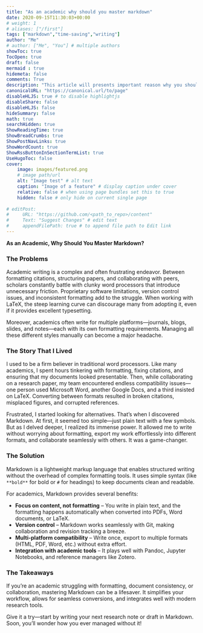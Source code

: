 ```yaml
---
title: "As an academic why should you master markdown"
date: 2020-09-15T11:30:03+00:00
# weight: 1
# aliases: ["/first"]
tags: ["markdown","time-saving","writing"]
author: "Me"
# author: ["Me", "You"] # multiple authors
showToc: true
TocOpen: true
draft: false
mermaid : true
hidemeta: false
comments: True
description: "This article will presents important reason why you should master markdown to ease your academic journey."
canonicalURL: "https://canonical.url/to/page"
disableHLJS: true # to disable highlightjs
disableShare: false
disableHLJS: false
hideSummary: false
math: true
searchHidden: true
ShowReadingTime: true
ShowBreadCrumbs: true
ShowPostNavLinks: true
ShowWordCount: true
ShowRssButtonInSectionTermList: true
UseHugoToc: false
cover:
    image: images/featured.png 
    # image path/url
    alt: "Image test" # alt text
    caption: "Image of a feature" # display caption under cover
    relative: false # when using page bundles set this to true
    hidden: false # only hide on current single page
    
# editPost:
#     URL: "https://github.com/<path_to_repo>/content"
#     Text: "Suggest Changes" # edit text
#     appendFilePath: true # to append file path to Edit link
---
```




**As an Academic, Why Should You Master Markdown?**

### The Problems
Academic writing is a complex and often frustrating endeavor. Between formatting citations, structuring papers, and collaborating with peers, scholars constantly battle with clunky word processors that introduce unnecessary friction. Proprietary software limitations, version control issues, and inconsistent formatting add to the struggle. When working with LaTeX, the steep learning curve can discourage many from adopting it, even if it provides excellent typesetting.

Moreover, academics often write for multiple platforms—journals, blogs, slides, and notes—each with its own formatting requirements. Managing all these different styles manually can become a major headache.

### The Story That I Lived
I used to be a firm believer in traditional word processors. Like many academics, I spent hours tinkering with formatting, fixing citations, and ensuring that my documents looked presentable. Then, while collaborating on a research paper, my team encountered endless compatibility issues—one person used Microsoft Word, another Google Docs, and a third insisted on LaTeX. Converting between formats resulted in broken citations, misplaced figures, and corrupted references.

Frustrated, I started looking for alternatives. That’s when I discovered Markdown. At first, it seemed too simple—just plain text with a few symbols. But as I delved deeper, I realized its immense power. It allowed me to write without worrying about formatting, export my work effortlessly into different formats, and collaborate seamlessly with others. It was a game-changer.

### The Solution
Markdown is a lightweight markup language that enables structured writing without the overhead of complex formatting tools. It uses simple syntax (like `**bold**` for bold or `#` for headings) to keep documents clean and readable.

For academics, Markdown provides several benefits:

- **Focus on content, not formatting** – You write in plain text, and the formatting happens automatically when converted into PDFs, Word documents, or LaTeX.
- **Version control** – Markdown works seamlessly with Git, making collaboration and revision tracking a breeze.
- **Multi-platform compatibility** – Write once, export to multiple formats (HTML, PDF, Word, etc.) without extra effort.
- **Integration with academic tools** – It plays well with Pandoc, Jupyter Notebooks, and reference managers like Zotero.

### The Takeaways
If you’re an academic struggling with formatting, document consistency, or collaboration, mastering Markdown can be a lifesaver. It simplifies your workflow, allows for seamless conversions, and integrates well with modern research tools.

Give it a try—start by writing your next research note or draft in Markdown. Soon, you’ll wonder how you ever managed without it!

